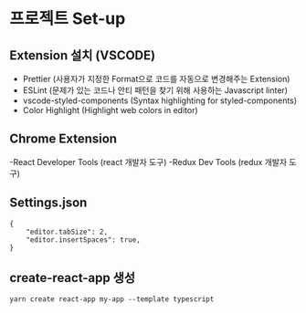 # 프로젝트 Set-up

## Extension 설치 (VSCODE)
- Prettier (사용자가 지정한 Format으로 코드를 자동으로 변경해주는 Extension)
- ESLint (문제가 있는 코드나 안티 패턴을 찾기 위해 사용하는 Javascript linter)
- vscode-styled-components (Syntax highlighting for styled-components)
- Color Highlight (Highlight web colors in editor)

## Chrome Extension
-React Developer Tools (react 개발자 도구)
-Redux Dev Tools (redux 개발자 도구)

## Settings.json
```
{
    "editor.tabSize": 2,
    "editor.insertSpaces": true,
}
```


## create-react-app 생성
```
yarn create react-app my-app --template typescript
```
